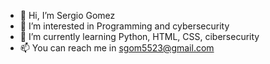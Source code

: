 - 👋 Hi, I’m Sergio Gomez  
- 👀 I’m interested in Programming and cybersecurity
- 🌱 I’m currently learning Python, HTML, CSS, cibersecurity
- 📫 You can reach me in sgom5523@gmail.com


<!---
sgom89/sgom89 is a ✨ special ✨ repository because its `README.md` (this file) appears on your GitHub profile.
You can click the Preview link to take a look at your changes.
--->
